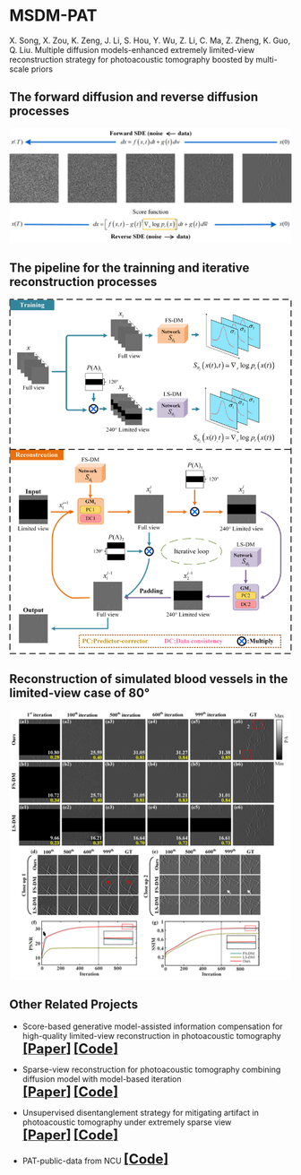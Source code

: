 # MSDM-PAT
X. Song, X. Zou, K. Zeng, J. Li, S. Hou, Y. Wu, Z. Li, C. Ma, Z. Zheng, K. Guo, Q. Liu. Multiple diffusion models-enhanced extremely limited-view reconstruction strategy for photoacoustic tomography boosted by multi-scale priors

## The forward diffusion and reverse diffusion processes
![image1](https://github.com/yqx7150/MSDM-PAT/blob/main/Fig.%201.png)
## The pipeline for the trainning and iterative reconstruction processes
![image2](https://github.com/yqx7150/MSDM-PAT/blob/main/Fig.%204.png)
## Reconstruction of simulated blood vessels in the limited-view case of 80°
![image3](https://github.com/yqx7150/MSDM-PAT/blob/main/Fig.%206.png)
## Other Related Projects
* Score-based generative model-assisted information compensation for high-quality limited-view reconstruction in photoacoustic tomography      
[<font size=5>**[Paper]**</font>](https://www.sciencedirect.com/science/article/pii/S2213597924000405)       [<font size=5>**[Code]**</font>](https://github.com/yqx7150/Limited-view-PAT-Diffusion)

* Sparse-view reconstruction for photoacoustic tomography combining diffusion model with model-based iteration      
[<font size=5>**[Paper]**</font>](https://www.sciencedirect.com/science/article/pii/S2213597923001118)       [<font size=5>**[Code]**</font>](https://github.com/yqx7150/PAT-Diffusion)

* Unsupervised disentanglement strategy for mitigating artifact in photoacoustic tomography under extremely sparse view      
[<font size=5>**[Paper]**</font>](https://www.sciencedirect.com/science/article/pii/S2213597924000302?via%3Dihub)       [<font size=5>**[Code]**</font>](https://github.com/yqx7150/PAT-ADN)

* PAT-public-data from NCU [<font size=5>**[Code]**</font>](https://github.com/yqx7150/PAT-public-data)
 
